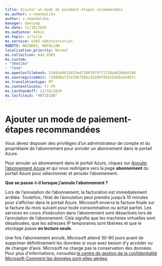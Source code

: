 ```yaml
---
title: Ajouter un mode de paiement-étapes recommandées
ms.author: v-smandalika
author: v-smandalika
manager: dansimp
ms.date: 12/18/2020
ms.audience: Admin
ms.topic: article
ms.service: o365-administration
ROBOTS: NOINDEX, NOFOLLOW
localization_priority: Normal
ms.collection: Adm_O365
ms.custom:
- "9004284"
- "7649"
ms.openlocfilehash: 51045d4b35833ed72097d75ff1720a9d2604d196
ms.sourcegitcommit: 728800af2fe596756bcd2280f85451926a3e987c
ms.translationtype: MT
ms.contentlocale: fr-FR
ms.lasthandoff: 12/18/2020
ms.locfileid: "49715150"
---
```

# <a name="add-payment-method---recommended-steps"></a>Ajouter un mode de paiement-étapes recommandées

Vous devez disposer des privilèges d’un administrateur de compte et du propriétaire de l’abonnement pour annuler un abonnement dans le portail Azure. 

Pour annuler un abonnement dans le portail Azure, cliquez sur [Annuler l’abonnement Azure](https://ms.portal.azure.com/#blade/Microsoft_Azure_Billing/SubscriptionsBlade) et qui vous redirigera vers la page **abonnement** du portail Azure pour sélectionner et annuler l’abonnement. 

**Que se passe-t-il lorsque j’annule l’abonnement ?** 

Lors de l’annulation de l’abonnement, la facturation est immédiatement arrêtée. Toutefois, l’état de l’annulation peut prendre jusqu’à 10 minutes pour s’afficher dans le portail Azure. Microsoft enverra la facture finale sur la facture du mois suivant pour toute consommation ou achat partiel. Les services en cours d’exécution dans l’abonnement sont désactivés lors de l’annulation de l’abonnement. Cela signifie que les machines virtuelles sont désallouées, que les adresses IP temporaires sont libérées et que le stockage passe **en lecture seule**. 

Une fois l’abonnement annulé, Microsoft attend 30-90 jours avant de supprimer définitivement les données si vous avez besoin d’y accéder ou de changer d’avis. Microsoft ne charge pas la conservation des données. Pour plus d’informations, consultez [le centre de gestion de la confidentialité Microsoft-Comment les données sont-elles gérées](https://www.microsoft.com/trust-center/privacy/data-management#leave).



